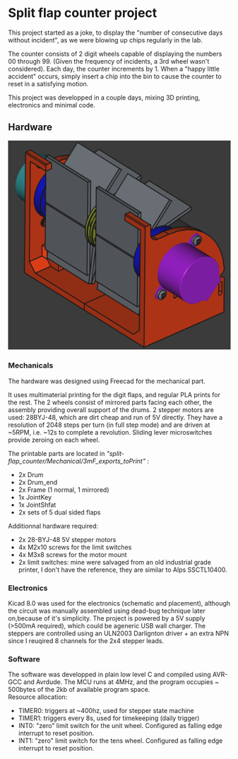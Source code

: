 # Split flap counter project

This project started as a joke, to display the "number of consecutive days without incident", as we were blowing up chips regularly in the lab.

The counter consists of 2 digit wheels capable of displaying the numbers 00 through 99. (Given the frequency of incidents, a 3rd wheel wasn't considered).
Each day, the counter increments by 1. When a "happy little accident" occurs, simply insert a chip into the bin to cause the counter to reset in a satisfying motion.

This project was developped in a couple days, mixing 3D printing, electronics and minimal code.

## Hardware
![Full assembly iso view](/split-flap_counter/Mechanical/Pictures/Full_iso.png "Freecad view of the full assembly")
### Mechanicals

The hardware was designed using Freecad for the mechanical part.

It uses multimaterial printing for the digit flaps, and regular PLA prints for the rest. The 2 wheels consist of mirrored parts facing each other, the assembly providing overall support of the drums.
2 stepper motors are used: 28BYJ-48, which are dirt cheap and run of 5V directly. They have a resolution of 2048 steps per turn (in full step mode) and are driven at ~5RPM, i.e. ~12s to complete a revolution. Sliding lever microswitches provide zeroing on each wheel.  

The printable parts are located in *"split-flap_counter/Mechanical/3mF_exports_toPrint"* :
- 2x Drum
- 2x Drum_end
- 2x Frame (1 normal, 1 mirrored)
- 1x JointKey
- 1x JointShfat
- 2x sets of 5 dual sided flaps  

Additionnal hardware required:
- 2x 28-BYJ-48 5V stepper motors
- 4x M2x10 screws for the limit switches
- 4x M3x8 screws for the motor mount
- 2x limit switches: mine were salvaged from an old industrial grade printer, I don't have the reference, they are similar to Alps SSCTL10400.

### Electronics

Kicad 8.0 was used for the electronics (schematic and placement), although the circuit was manually assembled using dead-bug technique later on,because of it's simplicity.
The project is powered by a 5V supply (>500mA required), which could be ageneric USB wall charger.
The steppers are controlled using an ULN2003 Darlignton driver + an extra NPN since I reuqired 8 channels for the 2x4 stepper leads.

### Software

The software was developped in plain low level C and compiled using AVR-GCC and Avrdude. The MCU runs at 4MHz, and the program occupies ~ 500bytes of the 2kb of available program space.  
Resource allocation:
- TIMER0: triggers at ~400hz, used for stepper state machine
- TIMER1: triggers every 8s, used for timekeeping (daily trigger)
- INT0: "zero" limit switch for the unit wheel. Configured as falling edge interrupt to reset position.
- INT1: "zero" limit switch for the tens wheel. Configured as falling edge interrupt to reset position.

